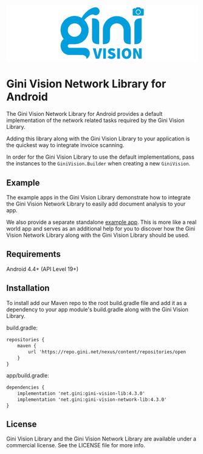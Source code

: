 ![Gini Vision Library for Android](../GiniVision_Logo.png)

Gini Vision Network Library for Android
===============================

 The Gini Vision Network Library for Android provides a default implementation of the network related
 tasks required by the Gini Vision Library.
    
Adding this library along with the Gini Vision Library to your application is the quickest way to
integrate invoice scanning.

In order for the Gini Vision Library to use the default implementations, pass the instances to the
`GiniVision.Builder` when creating a new `GiniVision`.

Example
-------

The example apps in the Gini Vision Library demonstrate how to integrate the Gini Vision Network
Library to easily add document analysis to your app.

We also provide a separate standalone [example
app](https://github.com/gini/gini-vision-lib-android-example). This is more like a real world app
and serves as an additional help for you to discover how the Gini Vision Network Library along with
the Gini Vision Library should be used.

Requirements
------------

Android 4.4+ (API Level 19+)

Installation
------------

To install add our Maven repo to the root build.gradle file and add it as a dependency to your app
module's build.gradle along with the Gini Vision Library.

build.gradle:

```
repositories {
    maven {
        url 'https://repo.gini.net/nexus/content/repositories/open
    }
}
```

app/build.gradle:

```
dependencies {
    implementation 'net.gini:gini-vision-lib:4.3.0'
    implementation 'net.gini:gini-vision-network-lib:4.3.0'
}
```

## License

Gini Vision Library and the Gini Vision Network Library are available under a commercial license.
See the LICENSE file for more info.
